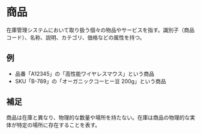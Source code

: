 # 商品

在庫管理システムにおいて取り扱う個々の物品やサービスを指す。識別子（商品コード）、名称、説明、カテゴリ、価格などの属性を持つ。

## 例

- 品番「A12345」の「高性能ワイヤレスマウス」という商品
- SKU「B-789」の「オーガニックコーヒー豆 200g」という商品

## 補足

商品は在庫と異なり、物理的な数量や場所を持たない。在庫は商品の物理的な実体が特定の場所に存在することを表す。
